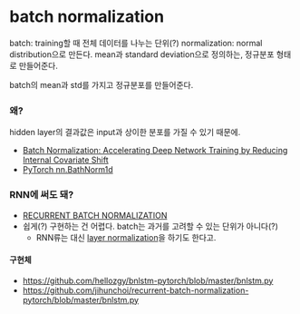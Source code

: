 # batch normalization

batch: training할 때 전체 데이터를 나누는 단위(?)
normalization: normal distribution으로 만든다. mean과 standard deviation으로 정의하는, 정규분포 형태로 만들어준다.

batch의 mean과 std를 가지고 정규분포를 만들어준다. 

### 왜?
hidden layer의 결과값은 input과 상이한 분포를 가질 수 있기 때문에.
- [Batch Normalization: Accelerating Deep Network Training by Reducing Internal Covariate Shift](https://arxiv.org/abs/1502.03167)
- [PyTorch nn.BathNorm1d](https://pytorch.org/docs/master/generated/torch.nn.BatchNorm1d.html#torch.nn.BatchNorm1d)

### RNN에 써도 돼?
- [RECURRENT BATCH NORMALIZATION](https://arxiv.org/pdf/1603.09025.pdf)
- 쉽게(?) 구현하는 건 어렵다. batch는 과거를 고려할 수 있는 단위가 아니다(?) 
    - RNN류는 대신 [layer normalization](https://arxiv.org/abs/1607.06450)을 하기도 한다고.

#### 구현체
- https://github.com/hellozgy/bnlstm-pytorch/blob/master/bnlstm.py
- https://github.com/jihunchoi/recurrent-batch-normalization-pytorch/blob/master/bnlstm.py
